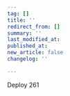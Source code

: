 ```yaml
---
tag: []
title: ''
redirect_from: []
summary: ''
last_modified_at: 
published_at: 
new_article: false
changelog: ''

---
```

Deploy 261
